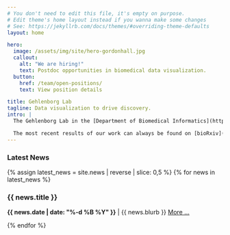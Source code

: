 ```yaml
---
# You don't need to edit this file, it's empty on purpose.
# Edit theme's home layout instead if you wanna make some changes
# See: https://jekyllrb.com/docs/themes/#overriding-theme-defaults
layout: home

hero:
  image: /assets/img/site/hero-gordonhall.jpg
  callout:
    alt: "We are hiring!"
    text: Postdoc opportunities in biomedical data visualization.
  button:
    href: /team/open-positions/
    text: View position details

title: Gehlenborg Lab
tagline: Data visualization to drive discovery.
intro: |
  The Gehlenborg Lab in the [Department of Biomedical Informatics](http://dbmi.hms.harvard.edu) at [Harvard Medical School](http://hms.harvard.edu) is a group of data scientists and software developers who are passionate about driving biomedical discovery by creating efficient and effective visual interfaces between analysts and data. We focus on the development of visual analysis tools for genomic and other biomedical data to address challenges in basic and applied research. We are particularly interested in applying our approaches in cancer genomics, epigenomics, and chromosome conformation studies. 

  The most recent results of our work can always be found on [bioRxiv](http://biorxiv.org/search/author1%3ANils%2BGehlenborg), [medRxiv](https://www.medrxiv.org/search/author1:Nils+Gehlenborg), [arXiv](https://arxiv.org/search/?query=gehlenborg&searchtype=author&source=header), [osf Preprints](https://osf.io/preprints/discover?q=gehlenborg&sort=-date_updated), and on [GitHub](https://github.com/search?utf8=%E2%9C%93&q=topic%3Agehlenborglab&type=Repositories).
---
```


<div class="usa-grid-full">
  <div class="usa-width-one-third">
  <h3>Latest News</h3>
  </div>
  <div class="usa-width-two-thirds">
  {% assign latest_news = site.news | reverse | slice: 0,5 %}
  {% for news in latest_news %}
    <h3>{{ news.title }}</h3>
      <p>
        <b>{{ news.date | date: "%-d %B %Y" }}</b> |
        {{ news.blurb }} <a href="{{news.url}}">More ...</a>
      </p>
  {% endfor %}
  </div>
</div>

